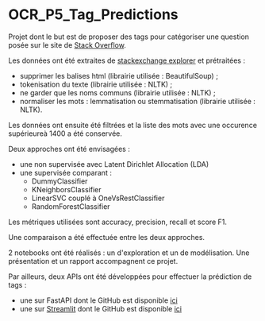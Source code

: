 # OCR_P5_Tag_Predictions

Projet dont le but est de proposer des tags pour catégoriser une question posée sur le site de [Stack Overflow](https://stackoverflow.com).

Les données ont été extraites de [stackexchange explorer](https://data.stackexchange.com/stackoverflow/query/new) et prétraitées :
- supprimer les balises html (librairie utilisée : BeautifulSoup) ;
- tokenisation du texte (librairie utilisée : NLTK) ;
- ne garder que les noms communs (librairie utilisée : NLTK) ;
- normaliser les mots : lemmatisation ou stemmatisation (librairie utilisée : NLTK).

Les données ont ensuite été filtrées et la liste des mots avec une occurence supérieureà 1400 a été conservée.

Deux approches ont été envisagées :
- une non supervisée avec Latent Dirichlet Allocation (LDA)
- une supervisée comparant :
  - DummyClassifier
  - KNeighborsClassifier 
  - LinearSVC couplé à OneVsRestClassifier 
  - RandomForestClassifier 

Les métriques utilisées sont accuracy, precision, recall et score F1.

Une comparaison a été effectuée entre les deux approches.

2 notebooks ont été réalisés : un d'exploration et un de modélisation. Une présentation et un rapport accompagnent ce projet.

Par ailleurs, deux APIs ont été développées pour effectuer la prédiction de tags :
- une sur FastAPI dont le GitHub est disponible [ici](https://github.com/MarieFrance119/OCR_P5_Tag_Predictions_fastAPI)
- une sur [Streamlit](https://share.streamlit.io/mariefrance119/ocr_p5_tag_predictions_api/main/main.py) dont le GitHub est disponible [ici](https://github.com/MarieFrance119/OCR_P5_Tag_Predictions_API)
